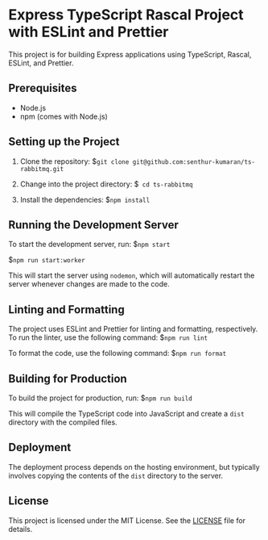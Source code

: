# Express TypeScript Rascal Project with ESLint and Prettier

This project is for building Express applications using TypeScript, Rascal, ESLint, and Prettier.

## Prerequisites

- Node.js
- npm (comes with Node.js)

## Setting up the Project

1. Clone the repository:
$`git clone git@github.com:senthur-kumaran/ts-rabbitmq.git`


2. Change into the project directory:
$` cd ts-rabbitmq`


3. Install the dependencies:
$`npm install`


## Running the Development Server
To start the development server, run:
$`npm start`

$`npm run start:worker`


This will start the server using `nodemon`, which will automatically restart the server whenever changes are made to the code.
## Linting and Formatting
The project uses ESLint and Prettier for linting and formatting, respectively. To run the linter, use the following command:
$`npm run lint`

To format the code, use the following command:
$`npm run format`

## Building for Production
To build the project for production, run:
$`npm run build`


This will compile the TypeScript code into JavaScript and create a `dist` directory with the compiled files.

## Deployment

The deployment process depends on the hosting environment, but typically involves copying the contents of the `dist` directory to the server.

## License

This project is licensed under the MIT License. See the [LICENSE](LICENSE) file for details.
